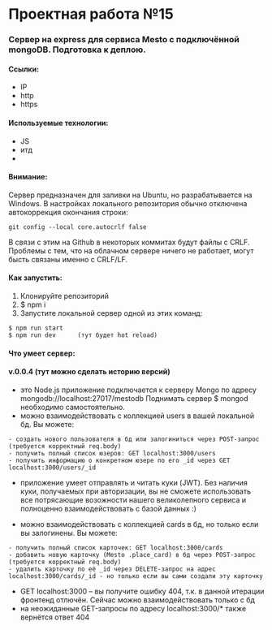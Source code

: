 Проектная работа №15
=====
### Cервер на express для сервиса Mesto с подключённой mongoDB. Подготовка к деплою.

#### Ссылки:
* IP
* http
* https

#### Используемые технологии:
* JS
* итд
*

#### Внимание:
Сервер предназначен для заливки на Ubuntu, но разрабатывается на Windows.
В настройках локального репозитория обычно отключена автокоррекция окончания строки:
```
git config --local core.autocrlf false
```
В связи с этим на Github в некоторых коммитах будут файлы с CRLF. 
Проблемы с тем, что на облачном сервере ничего не работает, могут бысть связаны именно с CRLF/LF.

#### Как запустить:
1.	Клонируйте репозиторий
2.	$ npm i
3.	Запустите локальной сервер одной из этих команд:
```
$ npm run start
$ npm run dev      (тут будет hot reload)
```


#### Что умеет сервер:

#### v.0.0.4 (тут можно сделать историю версий)

* это Node.js приложение подключается к серверу Mongo по адресу mongodb://localhost:27017/mestodb Поднимать сервер $ mongod необходимо самостоятельно.
* можно взаимодействовать с коллекцией users в вашей локальной бд. Вы можете:
```
- создать нового пользователя в бд или залогиниться через POST-запрос (требуется корректный req.body)
- получить полный список юзеров: GET localhost:3000/users
- получить информацию о конкретном юзере по его _id через GET localhost:3000/users/_id
```
* приложение умеет отправлять и читать куки (JWT). Без наличия куки, получаемых при авторизации, вы не сможете использовать все потрясающие возожности нашего великолепного сервиса и полноценно взаимодействовать с базой данных :)

* можно взаимодействовать с коллекцией cards в бд, но только если вы залогинены. Вы можете:
```
- получить полный список карточек: GET localhost:3000/cards
- добавить новую карточку (Mesto .place_card) в бд через POST-запрос (требуется корректный req.body)
- удалить карточку по её _id через DELETE-запрос на адрес localhost:3000/cards/_id - но только если вы сами создали эту карточку
```


* GET localhost:3000 – вы получите ошибку 404, т.к. в данной итерации фронтенд отлючён. Сейчас можно взаимодействовать только с бд
* на неожиданные GET-запросы по адресу localhost:3000/* также вернётся ответ 404

